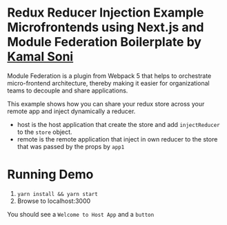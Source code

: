 # Redux Reducer Injection Example Microfrontends using Next.js and Module Federation Boilerplate by [Kamal Soni](https://kamalsoni.in/)

Module Federation is a plugin from Webpack 5 that helps to orchestrate micro-frontend architecture, thereby making it easier for organizational teams to decouple and share applications.

This example shows how you can share your redux store across your remote app and inject dynamically a reducer.

- host is the host application that create the store and add `injectReducer` to the `store` object.
- remote is the remote application that inject in own reducer to the store that was passed by the props by `app1`

# Running Demo

1. `yarn install && yarn start`
2. Browse to localhost:3000

You should see a `Welcome to Host App` and a `button`


